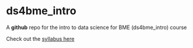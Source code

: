 # ds4bme_intro

A **github** repo for the intro to data science for BME (ds4bme_intro) course

Check out the [syllabus here](https://github.com/bcaffo/ds4bme_intro/blob/master/syllabus.md)



